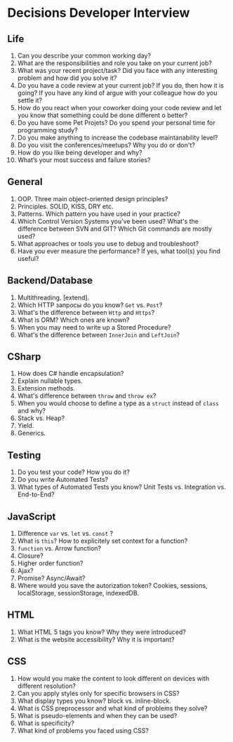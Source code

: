 # Decisions Developer Interview

## Life

1. Can you describe your common working day?
2. What are the responsibilities and role you take on your current job?
3. What was your recent project/task? Did you face with any interesting problem and how did you solve it?
4. Do you have a code review at your current job? If you do, then how it is going? If you have any kind of argue with your colleague how do you settle it?
5. How do you react when your coworker doing your code review and let you know that something could be done different o better?
6. Do you have some Pet Projets? Do you spend your personal time for programming study?
7. Do you make anything to increase the codebase maintanability level?
8. Do you visit the conferences/meetups? Why you do or don't?
9. How do you like being developer and why?
10. What’s your most success and failure stories?

## General

1. OOP. Three main object-oriented design principles?
2. Principles. SOLID, KISS, DRY etc.
3. Patterns. Which pattern you have used in your practice?
4. Which Control Version Systems you've been used? What's the difference between SVN and GIT? Which Git commands are mostly used?
5. What approaches or tools you use to debug and troubleshoot?
6. Have you ever measure the performance? If yes, what tool(s) you find useful?

## Backend/Database

1. Multithreading. [extend].
2. Which HTTP запросы do you know? `Get` vs. `Post`?
3. What's the difference between `Http` and `Https`?
4. What is ORM? Which ones are known?
5. When you may need to write up a Stored Procedure?
6. What's the difference between `InnerJoin` and `LeftJoin`?

## CSharp

1. How does C# handle encapsulation?
2. Explain nullable types.
3. Extension methods.
4. What's difference between `throw` and `throw ex`?
5. When you would choose to define a type as a `struct` instead of `class` and why? 
6. Stack vs. Heap?
7. Yield.
8. Generics.

## Testing

1. Do you test your code? How you do it?
2. Do you write Automated Tests?
3. What types of Automated Tests you know? Unit Tests vs. Integration vs. End-to-End?

## JavaScript

1. Difference `var` vs. `let` vs. `const` ?
2. What is `this`? How to explicitely set context for a function?
3. `function` vs. Arrow function?
4. Closure?
5. Higher order function?
6. Ajax?
7. Promise? Async/Await?
8. Where would you save the autorization token? Cookies, sessions, localStorage, sessionStorage, indexedDB.

## HTML

1. What HTML 5 tags you know? Why they were introduced?
2. What is the website accessibility? Why it is important?

## CSS

1. How would you make the content to look different on devices with different resolution?
2. Can you apply styles only for specific browsers in CSS?
3. What display types you know? block vs. inline-block.
4. What is CSS preprocessor and what kind of problems they solve?
5. What is pseudo-elements and when they can be used?
6. What is specificity?
7. What kind of problems you faced using CSS?
